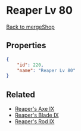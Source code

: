 # Reaper Lv 80

<no description available>

[Back to mergeShop](../merge-shops.md)

## Properties

```json
{
    "id": 220,
    "name": "Reaper Lv 80"
}
```

## Related

- [Reaper's Axe IX](../items/12811-reaper-s-axe-ix.md)
- [Reaper's Blade IX](../items/12815-reaper-s-blade-ix.md)
- [Reaper's Rod IX](../items/12819-reaper-s-rod-ix.md)

